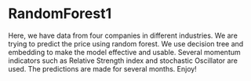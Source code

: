 # RandomForest1

Here, we have data from four companies in different industries. We are trying to predict the price using random forest. 
We use decision tree and embedding to make the model effective and usable. 
Several momentum indicators such as Relative Strength index and stochastic Oscillator are used.
The predictions are made for several months.
Enjoy!
